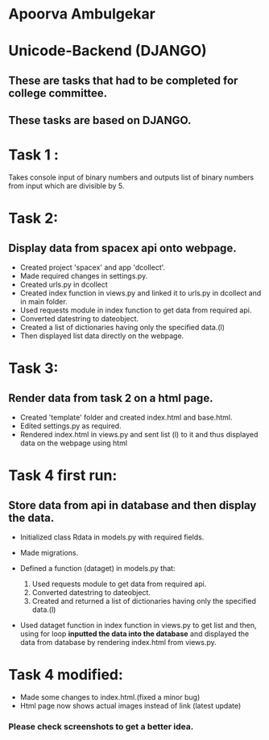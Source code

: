 # Apoorva Ambulgekar

# Unicode-Backend (DJANGO)
## These are tasks that had to be completed for college committee.
## These tasks are based on DJANGO.

# Task 1 :
Takes console input of binary numbers and outputs list of binary numbers from input which are divisible by 5.


# Task 2:
## Display data from spacex api onto webpage.

- Created project 'spacex' and app 'dcollect'.
- Made required changes in settings.py.
- Created urls.py in dcollect 
- Created index function in views.py and linked it to urls.py in dcollect and in main folder.
- Used requests module in index function to get data from required api. 
- Converted datestring to dateobject.
- Created a list of dictionaries having only the specified data.(l)
- Then displayed list data directly on the webpage.


# Task 3:
## Render data from task 2 on a html page.
- Created 'template' folder and created index.html and base.html.
- Edited settings.py as required.
- Rendered index.html in views.py and sent list (l) to it
and thus displayed data on the webpage using html



# Task 4 first run:
## Store data from api in database and then display the data.
- Initialized class Rdata in models.py with required fields.
- Made migrations.
- Defined a function (dataget) in models.py that:
	1. Used requests module to get data from required api. 
	2. Converted datestring to dateobject.
	3. Created and returned a list of dictionaries having only the specified data.(l)

- Used dataget function in index function in views.py to get list and then,
using for loop  **inputted the data into the database** and displayed the data from database by rendering index.html from views.py.



# Task 4 modified:
- Made some changes to index.html.(fixed a minor bug)
- Html page now shows actual images instead of link (latest update)

### Please check screenshots to get a better idea.
